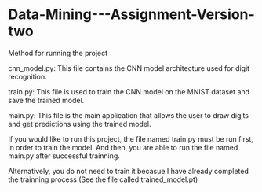 # Data-Mining---Assignment-Version-two

Method for running the project

cnn_model.py: This file contains the CNN model architecture used for digit recognition.

train.py: This file is used to train the CNN model on the MNIST dataset and save the trained model.

main.py: This file is the main application that allows the user to draw digits and get predictions using the trained model.

If you would like to run this project, the file named train.py must be run first, in order to train the model. And then, you are able to run the file named main.py after successful trainning. 

Alternatively, you do not need to train it becasue I have already completed the trainning process (See the file called trained_model.pt)
